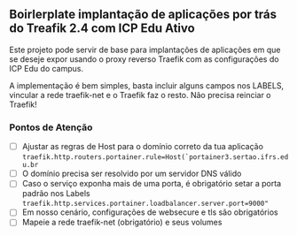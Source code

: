 ## Boirlerplate implantação de aplicações por trás do Treafik 2.4 com ICP Edu Ativo
Este projeto pode servir de base para implantações de aplicações em que se deseje expor usando o proxy reverso Traefik com as configurações 
do ICP Edu  do campus.


A implementação é bem simples, basta incluir alguns campos nos LABELS, vincular a rede traefik-net e o Traefik faz o resto. Não precisa reinciar o Traefik!

### Pontos de Atenção 

- [ ] Ajustar as regras de Host para o domínio correto da tua aplicação ```traefik.http.routers.portainer.rule=Host(`portainer3.sertao.ifrs.edu.br```
- [ ] O domínio precisa ser resolvido por um servidor DNS válido
- [ ] Caso o serviço exponha mais de uma porta, é obrigatório setar a porta padrão nos Labels ```traefik.http.services.portainer.loadbalancer.server.port=9000"```
- [ ] Em nosso cenário, configurações de websecure e tls são obrigatórios
- [ ] Mapeie a rede traefik-net (obrigatório) e seus volumes 
